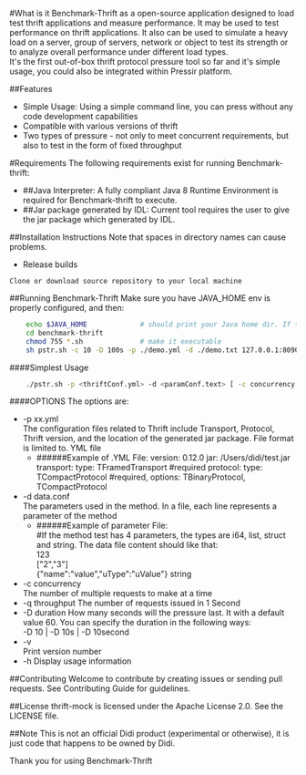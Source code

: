 #What is it
Benchmark-Thrift as a open-source application designed to load test thrift applications and measure performance. It may be used to test performance on thrift applications. It also can be used to simulate a heavy load on a server, group of servers, network or object to test its strength or to analyze overall performance under different load types.  
It's the first out-of-box thrift protocol pressure tool so far and it's simple usage, you could also be integrated within Pressir platform.

##Features
   * Simple Usage: Using a simple command line, you can press without any code development capabilities   
   * Compatible with various versions of thrift
   * Two types of pressure - not only to meet concurrent requirements, but also to test in the form of fixed throughput

#Requirements
The following requirements exist for running Benchmark-thrift:
   * ##Java Interpreter:
     A fully compliant Java 8 Runtime Environment is required for Benchmark-thrift to execute.
   * ##Jar package generated by IDL:
     Current tool requires the user to give the jar package which generated by IDL.
     
##Installation Instructions
Note that spaces in directory names can cause problems.

   * Release builds

    Clone or download source repository to your local machine 

##Running Benchmark-Thrift
   Make sure you have JAVA_HOME env is properly configured, and then: 
```bash
    echo $JAVA_HOME             # should print your Java home dir. If the command fails, you need to install the Java environment. Java Downloads: https://www.oracle.com/technetwork/java/javase/downloads/index.html
    cd benchmark-thrift
    chmod 755 *.sh              # make it executable
    sh pstr.sh -c 10 -D 100s -p ./demo.yml -d ./demo.txt 127.0.0.1:8090/Test/test # run it. If the duration and pressure type are not specified, the default one-minute concurrent execution is achieved
```

####Simplest Usage
```bash
    ./pstr.sh -p <thriftConf.yml> -d <paramConf.text> [ -c concurrency ] [ -n requests ] [options] url
```
####OPTIONS
   The options are:     
   * -p xx.yml   
   The configuration files related to Thrift include Transport, Protocol, Thrift version, and the location of the generated jar package. File format is limited to. YML file
        * ######Example of .YML File:
         version: 0.12.0
         jar: /Users/didi/test.jar      
         transport:
            type: TFramedTransport  #required
         protocol:
            type: TCompactProtocol  #required, options: TBinaryProtocol, TCompactProtocol          
   * -d data.conf   
   The parameters used in the method. In a file, each line represents a parameter of the method
        * ######Example of parameter File:  
         #If the method test has 4 parameters, the types are i64, list, struct and string. The data file content should like that:  
         123  
         ["2","3"]  
         {"name":"value","uType":"uValue"}
         string   
   * -c concurrency  
   The number of multiple requests to make at a time
   * -q throughput
   The number of requests issued in 1 Second
   * -D duration
   How many seconds will the pressure last. It with a default value 60. You can specify the duration in the following ways:  
   -D 10 | -D 10s | -D 10second  
   * -v   
   Print version number
   * -h
   Display usage information
   

##Contributing
Welcome to contribute by creating issues or sending pull requests. See Contributing Guide for guidelines.

##License
thrift-mock is licensed under the Apache License 2.0. See the LICENSE file.

##Note
This is not an official Didi product (experimental or otherwise), it is just code that happens to be owned by Didi.

Thank you for using Benchmark-Thrift

